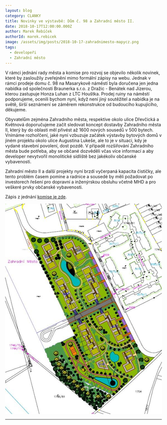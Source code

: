 ```yaml
---
layout: blog
category: CLANKY
title: Novinky ve výstavbě: Dům č. 98 a Zahradní město II.
date: 2018-10-17T12:00:00.000Z
author: Marek Řebíček
authorId: marek.rebicek
image: /assets/img/posts/2018-10-17-zahradnimesto-mapycz.png
tags:
  - developeři
  - Zahradní město
---
```


V rámci jednání rady města a komise pro rozvoj se objevilo několik novinek, které by zasloužily zveřejnění mimo formální zápisy na webu.
Jednak v rámci prodeje domu č. 98 na Masarykově náměstí byla doručena jen jedna nabídka od společnosti Braunerka s.r.o. z Dražic - Benátek nad Jizerou, kterou zastupuje Honza Luhan z LTC Houštka. Prodej ruiny na náměstí podporujeme, ocenili bychom nyní, když není jiný soutěžitel a nabídka je na světě, širší seznámení se záměrem rekonstrukce od budoucího kupujícího, děkujeme.

Obyvatelům zejména Zahradního města, respektive okolo ulice Dřevčická a Květnová doporučujeme začít sledovat koncept dostavby Zahradního města II, který by do oblasti měl přivést až 1600 nových sousedů v 500 bytech. Vnímáme rozhořčení, jaké nyní vzbuzuje začátek výstavby bytových domů v jiném projektu okolo ulice Augustina Lukeše, ale to je v situaci, kdy je vydané stavební povolení, dost pozdě. V případě rozšiřování Zahradního města bude potřeba, aby se občané dozvěděli včas více informací a aby developer nevytvořil monolitické sídliště bez jakékoliv občanské vybavenosti.

Zahradní město II a další projekty nyní brzdí vyčerpaná kapacita čističky, ale tento problém časem pomine a radnice a sousedé by měli požadovat po investorech řešení pro dopravní a inženýrskou obsluhu včetně MHD a pro veškeré prvky občanské vybavenosti.

Zápis z jednání [komise je zde](http://www.brandysko.cz/assets/File.ashx?id_org=904&id_dokumenty=49150&fbclid=IwAR3_vt0M8cut1bpb_ZsNvDy63EAx2bcAleOag1EKyhuwtO5S-RkDbe_iktI).

![Projednávaný návrh vzhledu druhé fáze výstavby Zahradního města](/assets/img/posts/2018-10-19-zahradnimesto.jpg)


- - -
